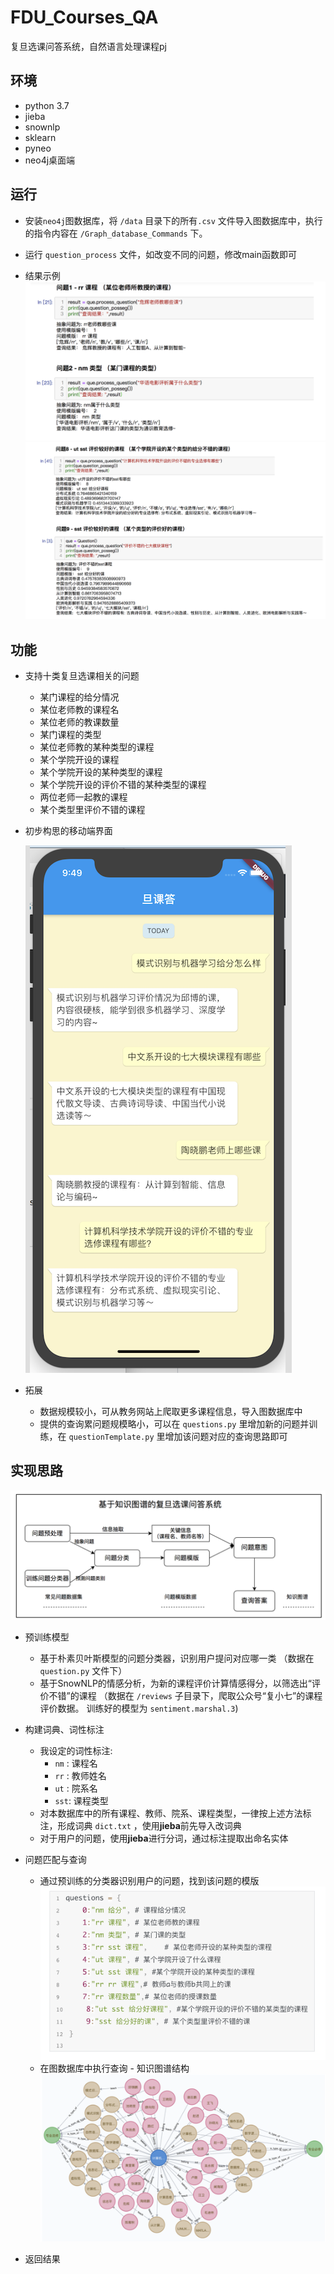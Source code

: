 # FDU_Courses_QA
复旦选课问答系统，自然语言处理课程pj

## 环境

* python 3.7
* jieba
* snownlp
* sklearn
* pyneo
* neo4j桌面端

## 运行

* 安装`neo4j`图数据库，将 `/data` 目录下的所有`.csv` 文件导入图数据库中，执行的指令内容在 `/Graph_database_Commands` 下。
* 运行 `question_process` 文件，如改变不同的问题，修改main函数即可 

* 结果示例 
   ![结果示例](https://github.com/WxxShirley/FDU_Courses_QA/blob/master/imgs/运行结果示例.png)
   ![结果示例2](https://github.com/WxxShirley/FDU_Courses_QA/blob/master/imgs/运行结果示例2.png)
 
 
## 功能

* 支持十类复旦选课相关的问题
  * 某门课程的给分情况
  * 某位老师教的课程名
  * 某位老师的教课数量
  * 某门课程的类型
  * 某位老师教的某种类型的课程
  * 某个学院开设的课程
  * 某个学院开设的某种类型的课程
  * 某个学院开设的评价不错的某种类型的课程 
  * 两位老师一起教的课程
  * 某个类型里评价不错的课程

* 初步构思的移动端界面
 
   ![移动端界面](https://github.com/WxxShirley/FDU_Courses_QA/blob/master/imgs/移动端效果图.png)

* 拓展
  * 数据规模较小，可从教务网站上爬取更多课程信息，导入图数据库中
  * 提供的查询累问题规模略小，可以在 `questions.py` 里增加新的问题并训练，在 `questionTemplate.py` 里增加该问题对应的查询思路即可

## 实现思路

![项目工作流程](https://github.com/WxxShirley/FDU_Courses_QA/blob/master/imgs/项目工作流程.png)
* 预训练模型
  * 基于朴素贝叶斯模型的问题分类器，识别用户提问对应哪一类 （数据在 `question.py` 文件下）
  * 基于SnowNLP的情感分析，为新的课程评价计算情感得分，以筛选出“评价不错”的课程 （数据在 `/reviews` 子目录下，爬取公众号“复小七”的课程评价数据。
    训练好的模型为 `sentiment.marshal.3`)

* 构建词典、词性标注
  * 我设定的词性标注:
    * `nm` : 课程名
    * `rr` : 教师姓名
    * `ut` : 院系名
    * `sst`: 课程类型
  * 对本数据库中的所有课程、教师、院系、课程类型，一律按上述方法标注，形成词典 `dict.txt` ，使用**jieba**前先导入改词典
  * 对于用户的问题，使用**jieba**进行分词，通过标注提取出命名实体

* 问题匹配与查询
  * 通过预训练的分类器识别用户的问题，找到该问题的模版
    ![问题模版](https://github.com/WxxShirley/FDU_Courses_QA/blob/master/imgs/问题模版.png)
  * 在图数据库中执行查询 - 知识图谱结构
    ![知识图谱](https://github.com/WxxShirley/FDU_Courses_QA/blob/master/imgs/知识图谱.png)

* 返回结果
